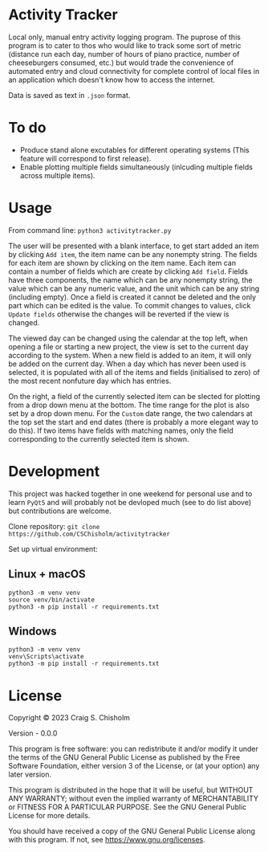 # Activity Tracker

Local only, manual entry activity logging program. The puprose of this program is to cater to thos who would like to track some sort of metric (distance run each day, number of hours of piano practice, number of cheeseburgers consumed, etc.) but would trade the convenience of automated entry and cloud connectivity for complete control of local files in an application which doesn't know how to access the internet.

Data is saved as text in `.json` format.

# To do
* Produce stand alone excutables for different operating systems (This feature will correspond to first release).
* Enable plotting multiple fields simultaneously (inlcuding multiple fields across multiple items).

# Usage

From command line: `python3 activitytracker.py`

The user will be presented with a blank interface, to get start added an item by clicking `Add item`, the item name can be any nonempty string. The fields for each item are shown by clicking on the item name. Each item can contain a number of fields which are create by clicking `Add field`. Fields have three components, the name which can be any nonempty string, the value which can be any numeric value, and the unit which can be any string (including empty). Once a field is created it cannot be deleted and the only part which can be edited is the value. To commit changes to values, click `Update fields` otherwise the changes will be reverted if the view is changed.

The viewed day can be changed using the calendar at the top left, when opening a file or starting a new project, the view is set to the current day according to the system. When a new field is added to an item, it will only be added on the current day. When a day which has never been used is selected, it is populated with all of the items and fields (initialised to zero) of the most recent nonfuture day which has entries.

On the right, a field of the currently selected item can be slected for plotting from a drop down menu at the bottom. The time range for the plot is also set by a drop down menu. For the `Custom` date range, the two calendars at the top set the start and end dates (there is probably a more elegant way to do this). If two items have fields with matching names, only the field corresponding to the currently selected item is shown.

# Development
This project was hacked together in one weekend for personal use and to learn `PyQt5` and will probably not be devloped much (see to do list above) but contributions are welcome.

Clone repository:
`git clone https://github.com/CSChisholm/activitytracker`

Set up virtual environment:

## Linux + macOS
```
python3 -m venv venv
source venv/bin/activate
python3 -m pip install -r requirements.txt
```

## Windows
```
python3 -m venv venv
venv\Scripts\activate
python3 -m pip install -r requirements.txt
```

# License

Copyright © 2023 Craig S. Chisholm

Version - 0.0.0

This program is free software: you can redistribute it and/or modify it under the terms of the GNU General Public License as published by the Free Software Foundation, either version 3 of the License, or (at your option) any later version.

This program is distributed in the hope that it will be useful, but WITHOUT ANY WARRANTY; without even the implied warranty of MERCHANTABILITY or FITNESS FOR A PARTICULAR PURPOSE.  See the GNU General Public License for more details.

You should have received a copy of the GNU General Public License along with this program.  If not, see <a href="https://www.gnu.org/licenses/">https://www.gnu.org/licenses</a>.
